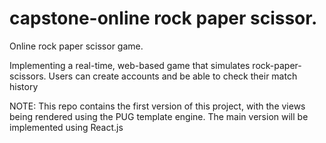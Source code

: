 # capstone-online rock paper scissor.
Online rock paper scissor game.

Implementing a real-time, web-based game that simulates rock-paper-scissors. Users can create accounts and be able to check their match history

NOTE:
This repo contains the first version of this project, with the views being rendered using the PUG template engine. The main version will be implemented using React.js
